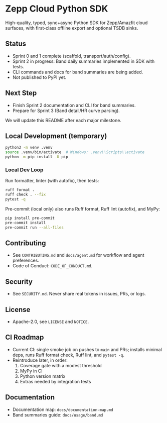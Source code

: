 # Zepp Cloud Python SDK

High-quality, typed, sync+async Python SDK for Zepp/Amazfit cloud surfaces, with first-class offline export and optional TSDB sinks.

## Status
- Sprint 0 and 1 complete (scaffold, transport/auth/config).
- Sprint 2 in progress: Band daily summaries implemented in SDK with tests.
- CLI commands and docs for band summaries are being added.
- Not published to PyPI yet.

## Next Step
- Finish Sprint 2 documentation and CLI for band summaries.
- Prepare for Sprint 3 (Band detail/HR curve parsing).

We will update this README after each major milestone.

## Local Development (temporary)
```bash
python3 -m venv .venv
source .venv/bin/activate  # Windows: .venv\\Scripts\\activate
python -m pip install -U pip
```

### Local Dev Loop
Run formatter, linter (with autofix), then tests:
```bash
ruff format .
ruff check . --fix
pytest -q
```

Pre-commit (local only) also runs Ruff format, Ruff lint (autofix), and MyPy:
```bash
pip install pre-commit
pre-commit install
pre-commit run --all-files
```

## Contributing
- See `CONTRIBUTING.md` and `docs/agent.md` for workflow and agent preferences.
- Code of Conduct: `CODE_OF_CONDUCT.md`.

## Security
- See `SECURITY.md`. Never share real tokens in issues, PRs, or logs.

## License
- Apache-2.0, see `LICENSE` and `NOTICE`.

## CI Roadmap
- Current CI: single smoke job on pushes to `main` and PRs; installs minimal deps, runs Ruff format check, Ruff lint, and `pytest -q`.
- Reintroduce later, in order:
  1) Coverage gate with a modest threshold
  2) MyPy in CI
  3) Python version matrix
  4) Extras needed by integration tests

## Documentation
- Documentation map: `docs/documentation-map.md`
- Band summaries guide: `docs/usage/band.md`

